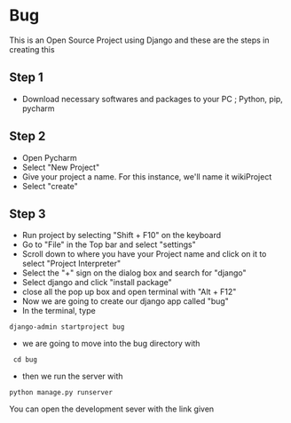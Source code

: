 # Bug
This is an Open Source Project using Django and these are the steps in creating this

## Step 1
- Download necessary softwares and packages to your PC ; Python, pip, pycharm

## Step 2
-  Open Pycharm
-  Select "New Project"
-  Give your project a name. For this instance, we'll name it wikiProject
-  Select "create"

## Step 3
-  Run project by selecting "Shift + F10" on the keyboard
- Go to "File" in the Top bar and select "settings"
- Scroll down to where you have your Project name and click on it to select "Project Interpreter"
- Select the "+" sign on the dialog box and search for "django"
- Select django and click "install package"
- close all the pop up box and open terminal with "Alt + F12"
- Now we are going to create our django app called "bug"
- In the terminal, type 
```
django-admin startproject bug

```
- we are going to move into the bug directory with
 
```
 cd bug

```
- then we run the server with 

```
python manage.py runserver
```
You can open the development sever with the link given
